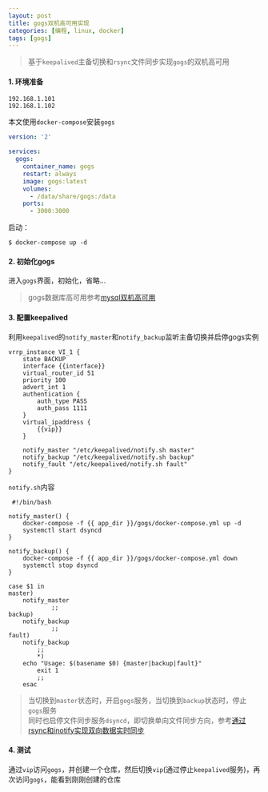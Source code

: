 ```yaml
---
layout: post
title: gogs双机高可用实现
categories: [编程, linux, docker]
tags: [gogs]
---
```


> 基于`keepalived`主备切换和`rsync`文件同步实现`gogs`的双机高可用

#### 1. 环境准备

```
192.168.1.101
192.168.1.102
```

本文使用`docker-compose`安装`gogs`

```yaml
version: '2'

services:
  gogs:
    container_name: gogs
    restart: always
    image: gogs:latest
    volumes:
      - /data/share/gogs:/data
    ports:
      - 3000:3000
```

启动：

```
$ docker-compose up -d
```

#### 2. 初始化gogs

进入`gogs`界面，初始化，省略...

> gogs数据库高可用参考[mysql双机高可用]({{site.url}}/2019/07/11/mysql-ha/)

#### 3. 配置keepalived

利用`keepalived`的`notify_master`和`notify_backup`监听主备切换并启停gogs实例

```
vrrp_instance VI_1 {
    state BACKUP
    interface {{interface}}
    virtual_router_id 51
    priority 100
    advert_int 1
    authentication {
        auth_type PASS
        auth_pass 1111
    }
    virtual_ipaddress {
        {{vip}}
    }

    notify_master "/etc/keepalived/notify.sh master"
    notify_backup "/etc/keepalived/notify.sh backup"
    notify_fault "/etc/keepalived/notify.sh fault"
}
```

`notify.sh`内容

```
 #!/bin/bash

notify_master() {
    docker-compose -f {{ app_dir }}/gogs/docker-compose.yml up -d
    systemctl start dsyncd
}

notify_backup() {
    docker-compose -f {{ app_dir }}/gogs/docker-compose.yml down
    systemctl stop dsyncd
}

case $1 in
master)
    notify_master
            ;;
backup)
    notify_backup
            ;;
fault)
    notify_backup
        ;;
        *)
    echo "Usage: $(basename $0) {master|backup|fault}"
        exit 1
        ;;
    esac
```

> 当切换到`master`状态时，开启`gogs`服务，当切换到`backup`状态时，停止`gogs`服务   
> 同时也启停文件同步服务`dsyncd`，即切换单向文件同步方向，参考[通过rsync和inotify实现双向数据实时同步]({{site.url}}/2019/07/16/rsync-inotify/)

#### 4. 测试

通过`vip`访问`gogs`，并创建一个仓库，然后切换`vip`(通过停止`keepalived`服务)，再次访问`gogs`，能看到刚刚创建的仓库
